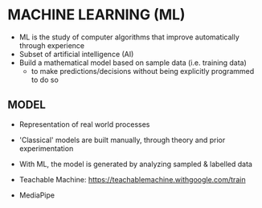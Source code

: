 # MACHINE LEARNING (ML)

  - ML is the study of computer algorithms that improve automatically through experience
  - Subset of artificial intelligence (AI)
  - Build a mathematical model based on sample data (i.e. training data)
    - to make predictions/decisions without being explicitly programmed to do so

## MODEL

  - Representation of real world processes
  - 'Classical' models are built manually, through theory and prior experimentation
  - With ML, the model is generated by analyzing sampled & labelled data

  - Teachable Machine: https://teachablemachine.withgoogle.com/train
  - MediaPipe

##  